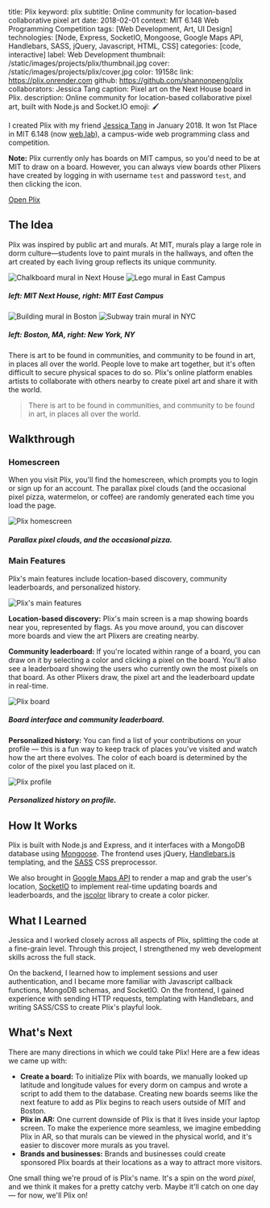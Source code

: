 title: Plix
keyword: plix
subtitle: Online community for location-based collaborative pixel art
date: 2018-02-01
context: MIT 6.148 Web Programming Competition
tags: [Web Development, Art, UI Design]
technologies: [Node, Express, SocketIO, Mongoose, Google Maps API, Handlebars, SASS, jQuery, Javascript, HTML, CSS]
categories: [code, interactive]
label: Web Development
thumbnail: /static/images/projects/plix/thumbnail.jpg
cover: /static/images/projects/plix/cover.jpg
color: 19158c
link: https://plix.onrender.com
github: https://github.com/shannonpeng/plix
collaborators: Jessica Tang
caption: Pixel art on the Next House board in Plix.
description: Online community for location-based collaborative pixel art, built with Node.js and Socket.IO
emoji: 🖌

I created Plix with my friend [Jessica Tang](http://jynnie.me/) in January 2018. It won 1st Place in MIT 6.148 (now [web.lab](http://weblab.mit.edu/)), a campus-wide web programming class and competition.

**Note:** Plix currently only has boards on MIT campus, so you'd need to be at MIT to draw on a board. However, you can always view boards other Plixers have created by logging in with username `test` and password `test`, and then clicking the <i class="fas fa-user"></i> icon.

<a href="https://plix.onrender.com" class="button">
	Open Plix <i class="fas fa-external-link-alt external-icon"></i>
</a>

## The Idea

Plix was inspired by public art and murals. At MIT, murals play a large role in dorm culture—students love to paint murals in the hallways, and often the art created by each living group reflects its unique community.

<div class="image-set image-set-two" markdown="1">

![Chalkboard mural in Next House](/static/images/projects/plix/art1.jpg "Chalkboard mural in Next House")
![Lego mural in East Campus](/static/images/projects/plix/art2.jpg "Lego mural in East Campus")

##### *left:* MIT Next House, *right:* MIT East Campus
	
</div>

<div class="image-set image-set-two" markdown="1">

![Building mural in Boston](/static/images/projects/plix/art3.jpg "Building mural in Boston")
![Subway train mural in NYC](/static/images/projects/plix/art4.jpg "Subway train mural in New York")

##### *left:* Boston, MA, *right:* New York, NY
	
</div>

There is art to be found in communities, and community to be found in art, in places all over the world. People love to make art together, but it's often difficult to secure physical spaces to do so. Plix's online platform enables artists to collaborate with others nearby to create pixel art and share it with the world.

> There is art to be found in communities, and community to be found in art, in places all over the world.

## Walkthrough

### Homescreen

When you visit Plix, you'll find the homescreen, which prompts you to login or sign up for an account. The parallax pixel clouds (and the occasional pixel pizza, watermelon, or coffee) are randomly generated each time you load the page.

<div class="image-set" markdown="1">

![Plix homescreen](/static/images/projects/plix/homescreen.gif "Plix homescreen")

##### Parallax pixel clouds, and the occasional pizza.
	
</div>

### Main Features

Plix's main features include location-based discovery, community leaderboards, and personalized history.

<div class="image-set" markdown="1">

![Plix's main features](/static/images/projects/plix/features.jpg "Plix's main features")
	
</div>

**Location-based discovery:** Plix's main screen is a map showing boards near you, represented by flags. As you move around, you can discover more boards and view the art Plixers are creating nearby.

**Community leaderboard:** If you're located within range of a board, you can draw on it by selecting a color and clicking a pixel on the board. You'll also see a leaderboard showing the users who currently own the most pixels on that board. As other Plixers draw, the pixel art and the leaderboard update in real-time.

<div class="image-set" markdown="1">

![Plix board](/static/images/projects/plix/board.jpg "Plix board")

##### Board interface and community leaderboard.
	
</div>

**Personalized history:** You can find a list of your contributions on your profile — this is a fun way to keep track of places you've visited and watch how the art there evolves. The color of each board is determined by the color of the pixel you last placed on it.

<div class="image-set" markdown="1">

![Plix profile](/static/images/projects/plix/profile.jpg "Plix profile")

##### Personalized history on profile.
	
</div>

## How It Works

Plix is built with Node.js and Express, and it interfaces with a MongoDB database using [Mongoose](https://mongoosejs.com/). The frontend uses jQuery, [Handlebars.js](https://handlebarsjs.com/) templating, and the [SASS](https://sass-lang.com/) CSS preprocessor.

We also brought in [Google Maps API](https://developers.google.com/maps/documentation/) to render a map and grab the user's location, [SocketIO](https://socket.io) to implement real-time updating boards and leaderboards, and the [jscolor](http://jscolor.com/) library to create a color picker.

## What I Learned

Jessica and I worked closely across all aspects of Plix, splitting the code at a fine-grain level. Through this project, I strengthened my web development skills across the full stack.

On the backend, I learned how to implement sessions and user authentication, and I became more familiar with Javascript callback functions, MongoDB schemas, and SocketIO. On the frontend, I gained experience with sending HTTP requests, templating with Handlebars, and writing SASS/CSS to create Plix's playful look.

## What's Next

There are many directions in which we could take Plix! Here are a few ideas we came up with:

- **Create a board:** To initialize Plix with boards, we manually looked up latitude and longitude values for every dorm on campus and wrote a script to add them to the database. Creating new boards seems like the next feature to add as Plix begins to reach users outside of MIT and Boston.
- **Plix in AR:** One current downside of Plix is that it lives inside your laptop screen. To make the experience more seamless, we imagine embedding Plix in AR, so that murals can be viewed in the physical world, and it's easier to discover more murals as you travel.
- **Brands and businesses:** Brands and businesses could create sponsored Plix boards at their locations as a way to attract more visitors.

One small thing we're proud of is Plix's name. It's a spin on the word *pixel*, and we think it makes for a pretty catchy verb. Maybe it'll catch on one day — for now, we'll Plix on!
